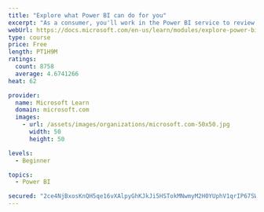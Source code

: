 ```yaml
---
title: "Explore what Power BI can do for you"
excerpt: "As a consumer, you'll work in the Power BI service to review and interact with content that has been shared with you. This module provides the foundational information that you need to work effectively in the Power BI service."
webUrl: https://docs.microsoft.com/en-us/learn/modules/explore-power-bi-service/
type: course
price: Free
length: PT1H9M
ratings:
  count: 8758
  average: 4.6741266
heat: 62

provider:
  name: Microsoft Learn
  domain: microsoft.com
  images:
    - url: /assets/images/organizations/microsoft.com-50x50.jpg
      width: 50
      height: 50

levels:
  - Beginner

topics:
  - Power BI

secured: "2ce4NjBxosKnQH5qe16vXAlpyGhKJkJi5HSTokMNwmyM2H0YUphV1qrIP67SWwRYGSROdECXpD3Q+5D9VMu3jXNBUhrk3QIckXmuNzuqM6O/G3jwGYPfwTjPRRJShDf/yYziUr0fOwDiNaj2quy67esMJRV7OXVvzH2LYTtdjpWzNXAiAb5hUPbFEcZ1eUwPlqCdjMlBGwFApTQa5mDt3u/WVUX976nP5DYSAJa2P7Rxdqxp4U5hnZqXT9f8rrDbj/rdXbObcE8W4zNRugnii2of+zyZ30thRFZOu567bThibBq6qesRu2iQn1vJFMfXvCV12yzugE27oOe5w6/hz0qkje9EBJ9uo8AeeCWcDmJwNuSxwcl6ZDIg7IbLsl5zTZPFbBOxD6jDRN20tqqMNJiMmUzXoHTfwkjx8RF+Q/Y=;Fos+wWJTOhhD3f7tJSB29g=="
---
```


